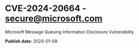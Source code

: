 # CVE-2024-20664 - secure@microsoft.com

Microsoft Message Queuing Information Disclosure Vulnerability

**Publish date:** 2024-01-09
